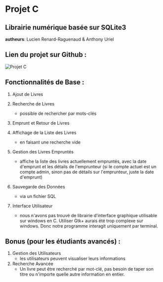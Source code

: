 # Projet C
## Librairie numérique basée sur SQLite3
__autheurs__: Lucien Renard-Raguenaud & Anthony Uriel

## Lien du projet sur Github :
![Projet C](https://github.com/arkonny/projet-c-esiea)

## Fonctionnalités de Base :

1. Ajout de Livres
2. Recherche de Livres

    - possible de rechercher par mots-clés 

3. Emprunt et Retour de Livres

4. Affichage de la Liste des Livres

    - en faisant une recherche vide
5. Gestion des Livres Empruntés

    - affiche la liste des livres actuellement empruntés, avec la date d'emprunt et les détails de l'emprunteur (si le compte actuel est un compte admin, sinon pas de détails sur l'emprunteur, juste la date d'emprunt)

6. Sauvegarde des Données

    - via un fichier SQL
7. Interface Utilisateur

    - nous n'avons pas trouvé de librairie d'interface graphique utilisable sur windows en C. Utiliser Gtk+ aurais été trop complexe sur windows.
    Donc notre programme interagit uniquement par terminal.

## Bonus (pour les étudiants avancés) :
1. Gestion des Utilisateurs
    - les utilisateurs peuvent visualiser leurs informations
2. Recherche Avancée
    - Un livre peut être recherché par mot-clé, pas besoin de taper son titre ou n'importe quelle autre information en entier.
